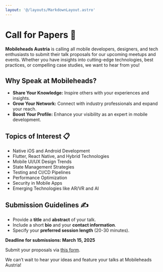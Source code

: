 ```yaml
---
layout: '@/layouts/MarkdownLayout.astro'
---
```


# Call for Papers 📣

**Mobileheads Austria** is calling all mobile developers, designers, and tech enthusiasts to submit their talk proposals for our upcoming meetups and events. Whether you have insights into cutting-edge technologies, best practices, or compelling case studies, we want to hear from you!

## Why Speak at Mobileheads?

- **Share Your Knowledge:** Inspire others with your experiences and insights.
- **Grow Your Network:** Connect with industry professionals and expand your reach.
- **Boost Your Profile:** Enhance your visibility as an expert in mobile development.

## Topics of Interest 📋

- Native iOS and Android Development
- Flutter, React Native, and Hybrid Technologies
- Mobile UI/UX Design Trends
- State Management Strategies
- Testing and CI/CD Pipelines
- Performance Optimization
- Security in Mobile Apps
- Emerging Technologies like AR/VR and AI

## Submission Guidelines ✍️

- Provide a **title** and **abstract** of your talk.
- Include a short **bio** and your **contact information**.
- Specify your **preferred session length** (20-30 minutes).

**Deadline for submissions: March 15, 2025**

Submit your proposals via [this form](https://forms.gle/iYeStCNtTMb78KVb8).

We can’t wait to hear your ideas and feature your talks at Mobileheads Austria!
